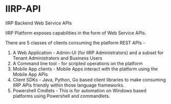 # IIRP-API
IIRP Backend Web Service APIs

IIRP Platform exposes capabilities in the form of Web Service APIs.

There are 5 classes of clients consuming the platform REST APIs -
1. A Web Application - Admin-UI (for IIRP Administrators) and a subset for Tenant Administrators and Business Users
2. A Command line tool - for scripted operations on the platform
3. Mobile App clients - Mobile Apps interact with the platform using the Mobile App APIs
4. Client SDKs - Java, Python, Go based  client libraries to make consuming IIRP APIs friendly within those language frameworks.
5. Powershell Cmdlets - This is for automation on Windows based platforms using Powershell and commandlets.
